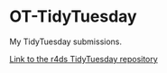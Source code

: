 # OT-TidyTuesday
My TidyTuesday submissions.

[Link to the r4ds TidyTuesday repository](https://github.com/rfordatascience/tidytuesday)